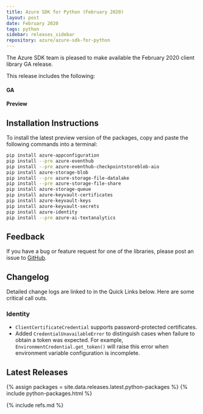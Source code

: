 ```yaml
---
title: Azure SDK for Python (February 2020)
layout: post
date: February 2020
tags: python
sidebar: releases_sidebar
repository: azure/azure-sdk-for-python
---
```


The Azure SDK team is pleased to make available the February 2020 client library GA release. 

This release includes the following:

#### GA


#### Preview



## Installation Instructions

To install the latest preview version of the packages, copy and paste the following commands into a terminal:

```bash
pip install azure-appconfiguration
pip install --pre azure-eventhub
pip install --pre azure-eventhub-checkpointstoreblob-aio
pip install azure-storage-blob
pip install --pre azure-storage-file-datalake
pip install --pre azure-storage-file-share
pip install azure-storage-queue
pip install azure-keyvault-certificates
pip install azure-keyvault-keys
pip install azure-keyvault-secrets
pip install azure-identity
pip install --pre azure-ai-textanalytics
```

## Feedback

If you have a bug or feature request for one of the libraries, please post an issue to [GitHub](https://github.com/azure/azure-sdk-for-python/issues).

## Changelog

Detailed change logs are linked to in the Quick Links below. Here are some critical call outs.


### Identity

- `ClientCertificateCredential` supports password-protected certificates.
- Added `CredentialUnavailableError` to distinguish cases when failure to obtain a token was expected. For example, `EnvironmentCredential.get_token()` will raise this error when environment variable configuration is incomplete.

## Latest Releases

{% assign packages = site.data.releases.latest.python-packages %}
{% include python-packages.html %}

{% include refs.md %}
